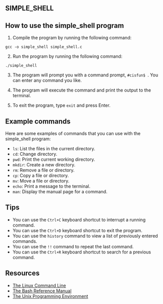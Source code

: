 ## SIMPLE_SHELL
## How to use the simple_shell program

1. Compile the program by running the following command:

```
gcc -o simple_shell simple_shell.c
```

2. Run the program by running the following command:

```
./simple_shell
```

3. The program will prompt you with a command prompt, `#cisfun$ `. You can enter any command you like.

4. The program will execute the command and print the output to the terminal.

5. To exit the program, type `exit` and press Enter.

## Example commands

Here are some examples of commands that you can use with the simple_shell program:

* `ls`: List the files in the current directory.
* `cd`: Change directory.
* `pwd`: Print the current working directory.
* `mkdir`: Create a new directory.
* `rm`: Remove a file or directory.
* `cp`: Copy a file or directory.
* `mv`: Move a file or directory.
* `echo`: Print a message to the terminal.
* `man`: Display the manual page for a command.

## Tips

* You can use the `Ctrl+C` keyboard shortcut to interrupt a running command.
* You can use the `Ctrl+D` keyboard shortcut to exit the program.
* You can use the `history` command to view a list of previously entered commands.
* You can use the `!!` command to repeat the last command.
* You can use the `Ctrl+R` keyboard shortcut to search for a previous command.

## Resources

* [The Linux Command Line](https://www.amazon.com/Linux-Command-Line-A-Visual-Introduction/dp/1593272520)
* [The Bash Reference Manual](https://www.gnu.org/software/bash/manual/bash.html)
* [The Unix Programming Environment](https://www.amazon.com/Unix-Programming-Environment-2nd/dp/0131103628)
